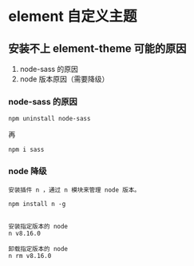 # element 自定义主题

## 安装不上 element-theme 可能的原因

1. node-sass 的原因
2. node 版本原因（需要降级）

### node-sass 的原因

`npm uninstall node-sass` 

再

`npm i sass`

### node 降级

```
安装插件 n ，通过 n 模块来管理 node 版本。

npm install n -g


安装指定版本的 node
n v8.16.0

卸载指定版本的 node
n rm v8.16.0

```